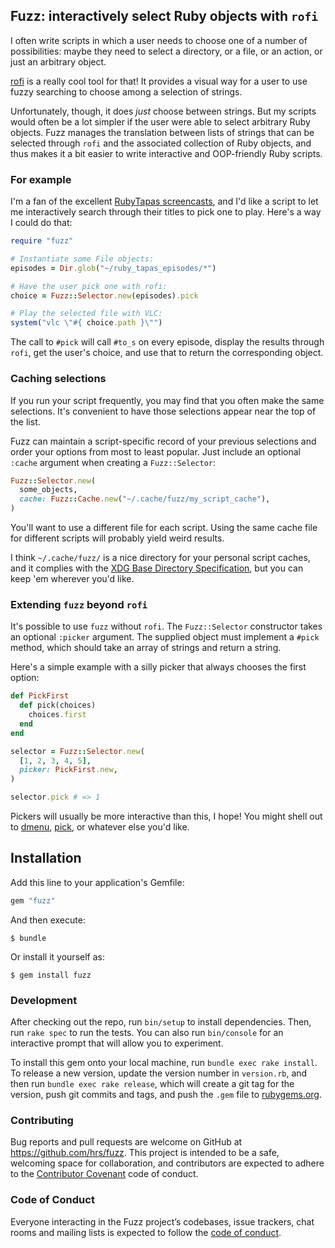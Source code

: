 ## Fuzz: interactively select Ruby objects with `rofi`

I often write scripts in which a user needs to choose one of a number of
possibilities: maybe they need to select a directory, or a file, or an action,
or just an arbitrary object.

[rofi][] is a really cool tool for that! It provides a visual way for a user to
use fuzzy searching to choose among a selection of strings.

Unfortunately, though, it does *just* choose between strings. But my scripts
would often be a lot simpler if the user were able to select arbitrary Ruby
objects. Fuzz manages the translation between lists of strings that can be
selected through `rofi` and the associated collection of Ruby objects, and thus
makes it a bit easier to write interactive and OOP-friendly Ruby scripts.

[rofi]: https://github.com/DaveDavenport/rofi

### For example

I'm a fan of the excellent [RubyTapas screencasts][], and I'd like a script to
let me interactively search through their titles to pick one to play. Here's a
way I could do that:

```ruby
require "fuzz"

# Instantiate some File objects:
episodes = Dir.glob("~/ruby_tapas_episodes/*")

# Have the user pick one with rofi:
choice = Fuzz::Selector.new(episodes).pick

# Play the selected file with VLC:
system("vlc \"#{ choice.path }\"")
```

The call to `#pick` will call `#to_s` on every episode, display the results
through `rofi`, get the user's choice, and use that to return the corresponding
object.

[RubyTapas screencasts]: https://www.rubytapas.com/

### Caching selections

If you run your script frequently, you may find that you often make the same
selections. It's convenient to have those selections appear near the top of the
list.

Fuzz can maintain a script-specific record of your previous selections and
order your options from most to least popular. Just include an optional `:cache`
argument when creating a `Fuzz::Selector`:

```ruby
Fuzz::Selector.new(
  some_objects,
  cache: Fuzz::Cache.new("~/.cache/fuzz/my_script_cache"),
)
```

You'll want to use a different file for each script. Using the same cache file
for different scripts will probably yield weird results.

I think `~/.cache/fuzz/` is a nice directory for your personal script caches,
and it complies with the [XDG Base Directory Specification][], but you can keep
'em wherever you'd like.

[XDG Base Directory Specification]: https://standards.freedesktop.org/basedir-spec/basedir-spec-latest.html

### Extending `fuzz` beyond `rofi`

It's possible to use `fuzz` without `rofi`. The `Fuzz::Selector` constructor
takes an optional `:picker` argument. The supplied object must implement a
`#pick` method, which should take an array of strings and return a string.

Here's a simple example with a silly picker that always chooses the first
option:

```ruby
def PickFirst
  def pick(choices)
    choices.first
  end
end

selector = Fuzz::Selector.new(
  [1, 2, 3, 4, 5],
  picker: PickFirst.new,
)

selector.pick # => 1
```

Pickers will usually be more interactive than this, I hope! You might shell out
to [dmenu][], [pick][], or whatever else you'd like.

[dmenu]: https://wiki.archlinux.org/index.php/Dmenu
[pick]: https://github.com/calleerlandsson/pick

## Installation

Add this line to your application's Gemfile:

```ruby
gem "fuzz"
```

And then execute:

    $ bundle

Or install it yourself as:

    $ gem install fuzz

### Development

After checking out the repo, run `bin/setup` to install dependencies. Then, run
`rake spec` to run the tests. You can also run `bin/console` for an interactive
prompt that will allow you to experiment.

To install this gem onto your local machine, run `bundle exec rake install`. To
release a new version, update the version number in `version.rb`, and then run
`bundle exec rake release`, which will create a git tag for the version, push
git commits and tags, and push the `.gem` file to
[rubygems.org](https://rubygems.org).

### Contributing

Bug reports and pull requests are welcome on GitHub at
https://github.com/hrs/fuzz. This project is intended to be a safe, welcoming
space for collaboration, and contributors are expected to adhere to the
[Contributor Covenant](http://contributor-covenant.org) code of conduct.

### Code of Conduct

Everyone interacting in the Fuzz project’s codebases, issue trackers, chat rooms
and mailing lists is expected to follow the [code of
conduct](https://github.com/hrs/fuzz/blob/master/CODE_OF_CONDUCT.md).

